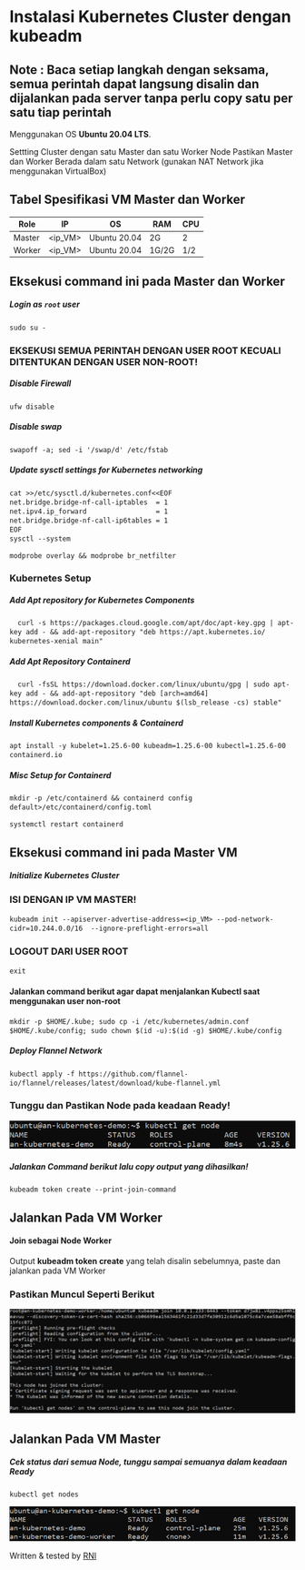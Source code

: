 # Instalasi Kubernetes Cluster dengan kubeadm
## Note : Baca setiap langkah dengan seksama, semua perintah dapat langsung disalin dan dijalankan pada server tanpa perlu copy satu per satu tiap perintah
Menggunakan OS __Ubuntu 20.04 LTS__.

Settting Cluster dengan satu Master dan satu Worker Node
Pastikan Master dan Worker Berada dalam satu Network (gunakan NAT Network jika menggunakan VirtualBox)

## Tabel Spesifikasi VM Master dan Worker
|Role|IP|OS|RAM|CPU|
|----|----|----|----|----|
|Master|<ip_VM>|Ubuntu 20.04|2G|2|
|Worker|<ip_VM>|Ubuntu 20.04|1G/2G|1/2|

## Eksekusi command ini pada Master dan Worker
##### Login as `root` user
```
sudo su -
```
### EKSEKUSI SEMUA PERINTAH DENGAN USER ROOT KECUALI DITENTUKAN DENGAN USER NON-ROOT!
##### Disable Firewall
```
ufw disable
```
##### Disable swap
```
swapoff -a; sed -i '/swap/d' /etc/fstab
```
##### Update sysctl settings for Kubernetes networking
```
cat >>/etc/sysctl.d/kubernetes.conf<<EOF
net.bridge.bridge-nf-call-iptables  = 1
net.ipv4.ip_forward                 = 1
net.bridge.bridge-nf-call-ip6tables = 1
EOF
sysctl --system
```

```
modprobe overlay && modprobe br_netfilter
```
### Kubernetes Setup
##### Add Apt repository for Kubernetes Components
```
  curl -s https://packages.cloud.google.com/apt/doc/apt-key.gpg | apt-key add - && add-apt-repository "deb https://apt.kubernetes.io/ kubernetes-xenial main"
```
##### Add Apt Repository Containerd
```
  curl -fsSL https://download.docker.com/linux/ubuntu/gpg | sudo apt-key add - && add-apt-repository "deb [arch=amd64] https://download.docker.com/linux/ubuntu $(lsb_release -cs) stable"
```
##### Install Kubernetes components & Containerd
```
apt install -y kubelet=1.25.6-00 kubeadm=1.25.6-00 kubectl=1.25.6-00 containerd.io
```
##### Misc Setup for Containerd
```
mkdir -p /etc/containerd && containerd config default>/etc/containerd/config.toml
```

```
systemctl restart containerd
```

## Eksekusi command ini pada Master VM
##### Initialize Kubernetes Cluster
### ISI DENGAN IP VM MASTER!
```
kubeadm init --apiserver-advertise-address=<ip_VM> --pod-network-cidr=10.244.0.0/16  --ignore-preflight-errors=all
```

### LOGOUT DARI USER ROOT
```
exit
```
#### Jalankan command berikut agar dapat menjalankan Kubectl saat menggunakan user non-root
```
mkdir -p $HOME/.kube; sudo cp -i /etc/kubernetes/admin.conf $HOME/.kube/config; sudo chown $(id -u):$(id -g) $HOME/.kube/config
```
##### Deploy Flannel Network 
```
kubectl apply -f https://github.com/flannel-io/flannel/releases/latest/download/kube-flannel.yml
```
### Tunggu dan Pastikan Node pada keadaan Ready!
![This is an image](assets/master_success.png)
##### Jalankan Command berikut lalu copy output yang dihasilkan!
```
kubeadm token create --print-join-command
```


## Jalankan Pada VM Worker
#### Join sebagai Node Worker
Output __kubeadm token create__ yang telah disalin sebelumnya, paste dan jalankan pada VM Worker
### Pastikan Muncul Seperti Berikut 
![This is an image](assets/worker_success.png)
## Jalankan Pada VM Master
##### Cek status dari semua Node, tunggu sampai semuanya dalam keadaan Ready
```
kubectl get nodes
```
![This is an image](assets/all_ready.png)

Written & tested by [RNI](https://github.com/maplezs)
